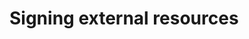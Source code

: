 ﻿# Signing external resources

<!-- link to version in Portuguese -->
<div data-alt-locales="pt-br"></div>
